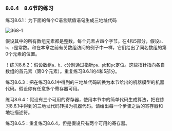### 8.6.4　8.6节的练习

练习8.6.1：为下面的每个C语言赋值语句生成三地址代码

![368-1](../Images/image04579.jpeg)

假设其中的所有数组元素都是整数，每个元素占四个字节。在4和5部分，假设`a、b、c`是常数。和在本章之前有关数组访问的例子中一样，它们给出了同名数组的第0个元素的位置。

！练习8.6.2：假设数组`a、b、c`分别通过指针`pa、pb`和`pc`定位。这些指针指向各自数组的首元素（第0个元素）。重复练习8.6.1的4和5部分。

练习8.6.3：把在练习8.6.1中得到的三地址代码转换为本节给出的机器模型的机器代码。假设你有任意多个寄存器可用。

练习8.6.4：假设有三个可用的寄存器，使用本节中的简单代码生成算法，把在练习8.6.1中得到的三地址代码转换为机器代码。请给出每一个步骤之后的寄存器和地址描述符。

练习8.6.5：重复练习8.6.4，但是假设只有两个可用的寄存器。